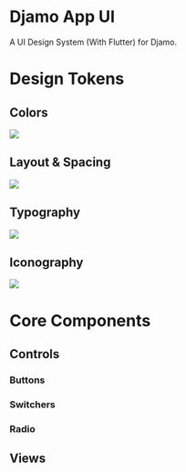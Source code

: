 # Djamo App UI

A UI Design System (With Flutter) for Djamo.

# Design Tokens

## Colors

![](readme_assets/design_tokens/colors.svg)

## Layout & Spacing

![](readme_assets/design_tokens/layout.svg)

## Typography

![](readme_assets/design_tokens/font.svg)

## Iconography

![](readme_assets/design_tokens/icons.svg)

# Core Components

## Controls
### Buttons
### Switchers
### Radio
## Views


